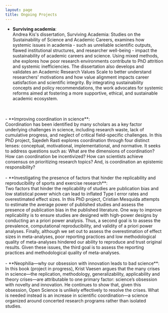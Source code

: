 ```yaml
---
layout: page
title: Ongoing Projects
---
```


- **Surviving academia**: <br>
  Andrea Kis's dissertation, Surviving Academia: Studies on the Sustainability of Science and Academic Careers, examines how systemic issues in academia - such as unreliable scientific outputs, flawed institutional structures, and researcher well-being - impact the sustainability of academic careers and science. Using mixed methods, she explores how poor research environments contribute to PhD attrition and systemic inefficiencies. The dissertation also develops and validates an Academic Research Values Scale to better understand researchers' motivations and how value alignment impacts career satisfaction and scientific integrity. By integrating sustainability concepts and policy recommendations, the work advocates for systemic reforms aimed at fostering a more supportive, ethical, and sustainable academic ecosystem.
<br>
<br>
- **Improving coordination in science**: <br>
  Coordination has been identified by many scholars as a key factor underlying challenges in science, including research waste, lack of cumulative progress, and neglect of critical field-specific challenges. In this PhD project, Sajedeh Rasti explores coordination through four distinct lenses: conceptual, motivational, implementational, and normative. It seeks to address questions such as: What are the dimensions of coordination? How can coordination be incentivized? How can scientists achieve consensus on prioritizing research topics? And, is coordination an epistemic responsibility?
<br>
<br>
- **Investigating the presence of factors that hinder the replicability and reproducibility of sports and exercise research**:<br>
  Two factors that hinder the replicability of studies are publication bias and low statistical power which can lead to inflated Type I error rates and overestimated effect sizes. In this PhD project, Cristian Mesquida attempts to estimate the average power of published studies and assess the presence of publication bias in the published literature. One way to improve replicability is to ensure studies are designed with high-power designs by conducting an a priori power analysis. Thus, a second goal is to assess the prevalence, computational reproducibility, and validity of a priori power analyses. Finally, although we set out to assess the overestimation of effect sizes in meta-analyses, poor reporting practices and low methodological quality of meta-analyses hindered our ability to reproduce and trust original results. Given these issues, the third goal is to assess the reporting practices and methodological quality of meta-analyses.
<br>
<br>
- **Neophilia—why our obsession with innovation leads to bad science**:<br>
  In this book (project in progress), Krist Vaesen argues that the many crises in science—the replication, methodology, generalizability, applicability and theory crises—are attributable to one primary factor: science’s obsession with novelty and innovation. He continues to show that, given this obsession, Open Science is unlikely effectively to resolve the crises. What is needed instead is an increase in scientific coordination—a science organized around concerted research programs rather than isolated studies. 
